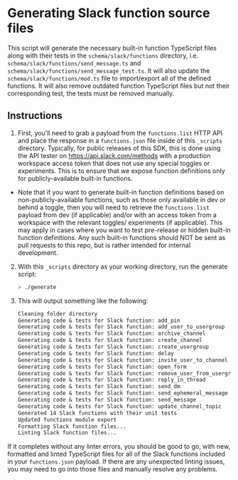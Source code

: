 # Generating Slack function source files

This script will generate the necessary built-in function TypeScript files along with
their tests in the `schema/slack/functions` directory, i.e.
`schema/slack/functions/send_message.ts` and
`schema/slack/functions/send_message_test.ts`. It will also update the
`schema/slack/functions/mod.ts` file to import/export all of the defined
functions. It will also remove outdated function TypeScript files but not their
corresponding test, the tests must be removed manually.

## Instructions

1. First, you'll need to grab a payload from the `functions.list` HTTP API and
   place the response in a `functions.json` file inside of this `_scripts` directory.
   Typically, for public releases of this SDK, this is done using the API tester on
   https://api.slack.com/methods with a production workspace access token that does
   not use any special toggles or experiments. This is to ensure that we expose function
   definitions only for publicly-available built-in functions.
  - Note that if you want to generate built-in function definitions based on
    non-publicly-available functions, such as those only available in dev or behind
    a toggle, then you will need to retrieve the `functions.list` payload from dev (if
    applicable) and/or with an access token from a workspace with the relevant toggles/
    experiments (if applicable). This may apply in cases where you want to test pre-release
    or hidden built-in function definitions. Any such built-in functions should NOT be sent
    as pull requests to this repo, but is rather intended for internal development.
2. With this `_scripts` directory as your working directory, run the generate
   script:

   ```sh
   > ./generate
   ```

3. This will output something like the following:

   ```txt
   Cleaning folder directory
   Generating code & tests for Slack function: add_pin
   Generating code & tests for Slack function: add_user_to_usergroup
   Generating code & tests for Slack function: archive_channel
   Generating code & tests for Slack function: create_channel
   Generating code & tests for Slack function: create_usergroup
   Generating code & tests for Slack function: delay
   Generating code & tests for Slack function: invite_user_to_channel
   Generating code & tests for Slack function: open_form
   Generating code & tests for Slack function: remove_user_from_usergroup
   Generating code & tests for Slack function: reply_in_thread
   Generating code & tests for Slack function: send_dm
   Generating code & tests for Slack function: send_ephemeral_message
   Generating code & tests for Slack function: send_message
   Generating code & tests for Slack function: update_channel_topic
   Generated 14 Slack functions with their unit tests
   Updated functions module export
   Formatting Slack function files...
   Linting Slack function files...
   ```

If it completes without any linter errors, you should be good to go, with new,
formatted and linted TypeScript files for all of the Slack functions included in
your `functions.json` payload. If there are any unexpected linting issues, you
may need to go into those files and manually resolve any problems.
